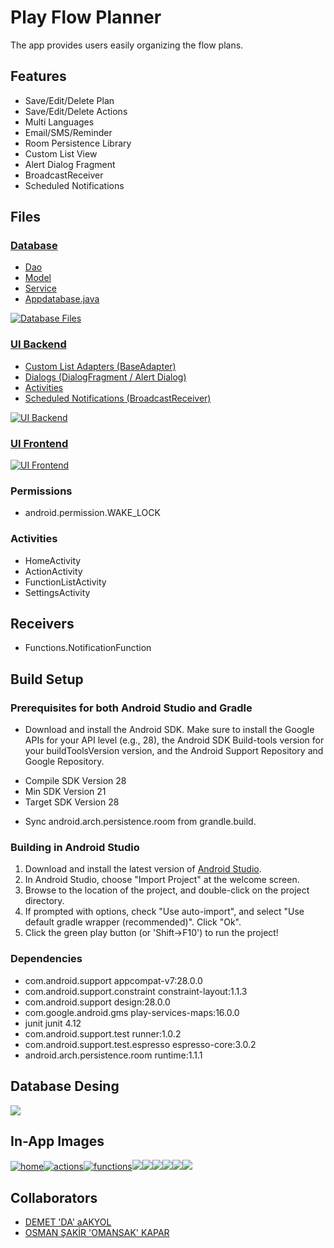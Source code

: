 # Play Flow Planner
The app provides users easily organizing the flow plans.

## Features
- Save/Edit/Delete Plan
- Save/Edit/Delete Actions
- Multi Languages
- Email/SMS/Reminder
- Room Persistence Library
- Custom List View
- Alert Dialog Fragment
- BroadcastReceiver
- Scheduled Notifications
## Files
### [Database](https://github.com/omansak/PlayFlowPlanner/tree/master/app/src/main/java/com/playcom/Database "Database")
 - [Dao](https://github.com/omansak/PlayFlowPlanner/tree/master/app/src/main/java/com/playcom/Database/Dao "DAO")
 - [Model](https://github.com/omansak/PlayFlowPlanner/tree/master/app/src/main/java/com/playcom/Database/Model "Model")
 - [Service](https://github.com/omansak/PlayFlowPlanner/tree/master/app/src/main/java/com/playcom/Database/Service "Service")
 - [Appdatabase.java](https://github.com/omansak/PlayFlowPlanner/blob/master/app/src/main/java/com/playcom/Database/AppDatabase.java "Appdatabase.java")

[![Database Files](https://github.com/omansak/PlayFlowPlanner/blob/master/Images/db-files.PNG "Database Files")](https://github.com/omansak/PlayFlowPlanner/blob/master/Images/db-files.PNG "Database Files")

### [UI Backend](https://github.com/omansak/PlayFlowPlanner/tree/master/app/src/main/java/com/playcom/playflowplanner "UI Backend")
- [Custom List Adapters (BaseAdapter)](https://github.com/omansak/PlayFlowPlanner/tree/master/app/src/main/java/com/playcom/playflowplanner/ListAdapters "Custom List Adapters (BaseAdapter)")
- [ Dialogs (DialogFragment / Alert Dialog)](https://github.com/omansak/PlayFlowPlanner/tree/master/app/src/main/java/com/playcom/playflowplanner/Dialog " Dialogs (DialogFragment / Alert Dialog)")
- [Activities](https://github.com/omansak/PlayFlowPlanner/tree/master/app/src/main/java/com/playcom/playflowplanner "Activities")
- [Scheduled Notifications (BroadcastReceiver)](https://github.com/omansak/PlayFlowPlanner/blob/master/app/src/main/java/com/playcom/playflowplanner/Functions/NotificationFunction.java "Scheduled Notifications (BroadcastReceiver)")

[![UI Backend](https://github.com/omansak/PlayFlowPlanner/blob/master/Images/ui-backend.PNG "UI Backend")](https://github.com/omansak/PlayFlowPlanner/blob/master/Images/ui-backend.PNG "UI Backend")
### [UI Frontend](https://github.com/omansak/PlayFlowPlanner/tree/master/app/src/main/res "UI Frontend")

[![UI Frontend](https://github.com/omansak/PlayFlowPlanner/blob/master/Images/ui-frontend.PNG "UI Frontend")](https://github.com/omansak/PlayFlowPlanner/blob/master/Images/ui-frontend.PNG "UI Frontend")

### Permissions
- android.permission.WAKE_LOCK
### Activities
- HomeActivity
- ActionActivity
- FunctionListActivity
- SettingsActivity
## Receivers
- Functions.NotificationFunction
## Build Setup
### Prerequisites for both Android Studio and Gradle

* Download and install the Android SDK. Make sure to install the Google APIs for your API level (e.g., 28), the Android SDK Build-tools version for your buildToolsVersion version, and the Android Support Repository and Google Repository.
 - Compile SDK Version 28
 - Min SDK Version 21
 - Target SDK Version 28
* Sync android.arch.persistence.room from grandle.build.

### Building in Android Studio
1. Download and install the latest version of [Android Studio](http://developer.android.com/sdk/installing/studio.html).
2. In Android Studio, choose "Import Project" at the welcome screen.
3. Browse to the location of the project, and double-click on the project directory.
4. If prompted with options, check "Use auto-import", and select "Use default gradle wrapper (recommended)".  Click "Ok".
5. Click the green play button (or 'Shift->F10') to run the project!

### Dependencies
- com.android.support appcompat-v7:28.0.0
- com.android.support.constraint constraint-layout:1.1.3
- com.android.support design:28.0.0
- com.google.android.gms play-services-maps:16.0.0
- junit junit 4.12
- com.android.support.test runner:1.0.2
- com.android.support.test.espresso espresso-core:3.0.2
- android.arch.persistence.room runtime:1.1.1

## Database Desing
[![](https://github.com/omansak/PlayFlowPlanner/blob/master/Images/db-desing.PNG)](http://https://github.com/omansak/PlayFlowPlanner/blob/master/Images/db-desing.PNG)
## In-App Images
[![home](https://github.com/omansak/PlayFlowPlanner/blob/master/Images/home.PNG "home")](http://https://github.com/omansak/PlayFlowPlanner/blob/master/Images/home.PNG "home")[![actions](https://github.com/omansak/PlayFlowPlanner/blob/master/Images/actions.PNG "actions")](https://github.com/omansak/PlayFlowPlanner/blob/master/Images/actions.PNG "actions")[![functions](https://github.com/omansak/PlayFlowPlanner/blob/master/Images/functions.PNG "functions")](https://github.com/omansak/PlayFlowPlanner/blob/master/Images/functions.PNG "functions")[![](https://github.com/omansak/PlayFlowPlanner/blob/master/Images/mail.PNG)](https://github.com/omansak/PlayFlowPlanner/blob/master/Images/mail.PNG)[![](https://github.com/omansak/PlayFlowPlanner/blob/master/Images/sms.PNG)](https://github.com/omansak/PlayFlowPlanner/blob/master/Images/sms.PNG)[![](https://github.com/omansak/PlayFlowPlanner/blob/master/Images/add-actions.PNG)](https://github.com/omansak/PlayFlowPlanner/blob/master/Images/add-actions.PNG)[![](https://github.com/omansak/PlayFlowPlanner/blob/master/Images/add-plan.PNG)](https://github.com/omansak/PlayFlowPlanner/blob/master/Images/add-plan.PNG)[![](https://github.com/omansak/PlayFlowPlanner/blob/master/Images/notifications.PNG)](https://github.com/omansak/PlayFlowPlanner/blob/master/Images/notifications.PNG)[![](https://github.com/omansak/PlayFlowPlanner/blob/master/Images/Settings.PNG)](https://github.com/omansak/PlayFlowPlanner/blob/master/Images/Settings.PNG)
## Collaborators
* [DEMET 'DA' aAKYOL](https://github.com/DemetAkyol "DEMET 'DA' AKYOL")
* [OSMAN ŞAKİR 'OMANSAK' KAPAR](https://github.com/omansak "OSMAN ŞAKİR 'OMANSAK' KAPAR")
